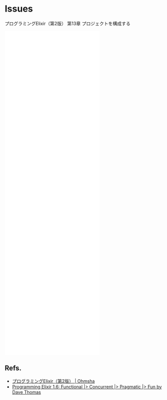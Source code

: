 # Issues

プログラミングElixir（第2版） 第13章 プロジェクトを構成する

<iframe src="./docs/index.html" height="1024"  frameborder="no"  scrolling="no" >
</iframe>

## Refs.
- [プログラミングElixir（第2版） | Ohmsha](https://www.ohmsha.co.jp/book/9784274226373/)
- [Programming Elixir 1.6: Functional |> Concurrent |> Pragmatic |> Fun by Dave Thomas](https://pragprog.com/titles/elixir16/programming-elixir-1-6/)